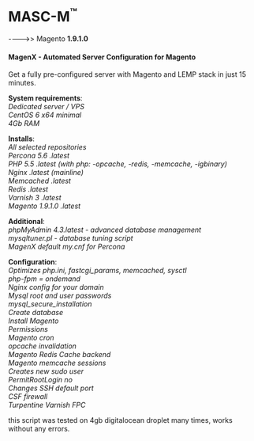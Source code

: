 

MASC-M<sup>™</sup>
======

---->> Magento **1.9.1.0**

#### MagenX - Automated Server Configuration for Magento
Get a fully pre-configured server with Magento and LEMP stack in just 15 minutes.

**System requirements**:<br/>
*Dedicated server / VPS*<br/>
*CentOS 6 x64 minimal*<br/>
*4Gb RAM*<br/>

**Installs**:<br/>
*All selected repositories*<br/>
*Percona 5.6 .latest*<br/>
*PHP 5.5 .latest (with php: -opcache, -redis, -memcache, -igbinary)*<br/>
*Nginx .latest (mainline)*<br/>
*Memcached .latest*<br/>
*Redis .latest*<br/>
*Varnish 3 .latest*<br/>
*Magento 1.9.1.0 .latest*<br/>

**Additional**:<br/>
*phpMyAdmin 4.3.latest - advanced database management*<br/>
*mysqltuner.pl - database tuning script*<br/>
*MagenX default my.cnf for Percona*<br/>

**Configuration**:<br/>
*Optimizes php.ini, fastcgi_params, memcached, sysctl*<br/>
*php-fpm = ondemand*<br/>
*Nginx config for your domain*<br/>
*Mysql root and user passwords*<br/>
*mysql_secure_installation*<br/>
*Create database*<br/>
*Install Magento*<br/>
*Permissions*<br/>
*Magento cron*<br/>
*opcache invalidation*<br/>
*Magento Redis Cache backend*<br/>
*Magento memcache sessions*<br/>
*Creates new sudo user*<br/>
*PermitRootLogin no*<br/>
*Changes SSH default port*<br/>
*CSF firewall*<br/>
*Turpentine Varnish FPC*<br/>

 
this script was tested on 4gb digitalocean droplet many times, works without any errors.
